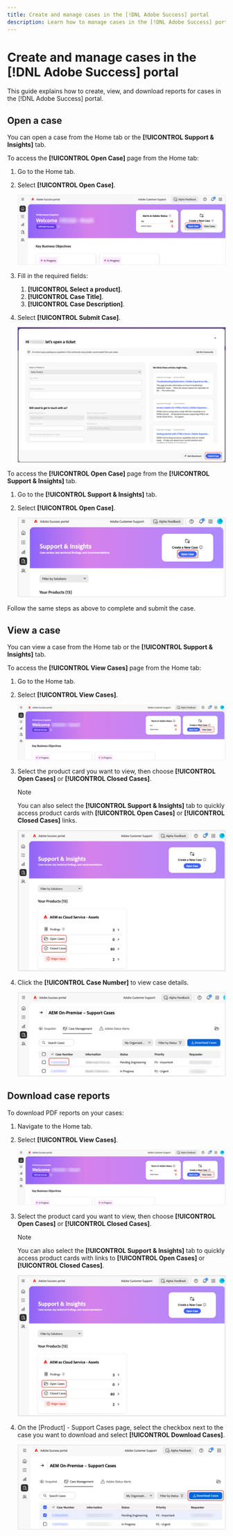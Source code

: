 ```yaml
---
title: Create and manage cases in the [!DNL Adobe Success] portal
description: Learn how to manage cases in the [!DNL Adobe Success] portal.
---
```

# Create and manage cases in the [!DNL Adobe Success] portal

This guide explains how to create, view, and download reports for cases in the [!DNL Adobe Success] portal. 

## Open a case

You can open a case from the Home tab or the **[!UICONTROL Support & Insights]** tab.

To access the **[!UICONTROL Open Case]** page from the Home tab:

1. Go to the Home tab.
1. Select **[!UICONTROL Open Case]**. 


   ![adobe-success-portal-home-page-open-case](../../assets/adobe-success-portal-home-page-open-case.png)



1. Fill in the required fields:
   1. **[!UICONTROL Select a product]**.
   1. **[!UICONTROL Case Title]**.
   1. **[!UICONTROL Case Description]**.
1. Select **[!UICONTROL Submit Case]**.



   ![adobe-success-portal-submit-case](../../assets/adobe-success-portal-submit-case.png)




To access the **[!UICONTROL Open Case]** page from the **[!UICONTROL Support & Insights]** tab.

1. Go to the **[!UICONTROL Support & Insights]** tab.
1. Select **[!UICONTROL Open Case]**.



   ![adobe-success-portal-support-insights-open-case](../../assets/adobe-success-portal-support-insights-open-case.png)



Follow the same steps as above to complete and submit the case.

## View a case

You can view a case from the Home tab or the **[!UICONTROL Support & Insights]** tab. 

To access the **[!UICONTROL View Cases]** page from the Home tab: 

1. Go to the Home tab. 
1. Select **[!UICONTROL View Cases]**.



   ![adobe-success-portal-view-cases](../../assets/adobe-success-portal-view-cases.png)



1. Select the product card you want to view, then choose **[!UICONTROL Open Cases]** or **[!UICONTROL Closed Cases]**.

   >[!NOTE]
   >
   >You can also select the **[!UICONTROL Support & Insights]** tab to quickly access product cards with **[!UICONTROL Open Cases]** or **[!UICONTROL Closed Cases]** links.



   ![adobe-success-portal-open-case-closed-case](../../assets/adobe-success-portal-open-case-closed-case.png)



1. Click the **[!UICONTROL Case Number]** to view case details.  



   ![adobe-success-portal-case-number](../../assets/adobe-success-portal-case-number.png)



## Download case reports

To download PDF reports on your cases: 

1. Navigate to the Home tab.
1. Select **[!UICONTROL View Cases]**.


   ![adobe-success-portal-view-cases](../../assets/adobe-success-portal-view-cases.png)


1. Select the product card you want to view, then choose **[!UICONTROL Open Cases]** or **[!UICONTROL Closed Cases]**. 

   >[!NOTE]
   >
   >You can also select the **[!UICONTROL Support & Insights]** tab to quickly access product cards with links to **[!UICONTROL Open Cases]** or **[!UICONTROL Closed Cases]**.

   ![adobe-success-portal-open-case-closed-case](../../assets/adobe-success-portal-open-case-closed-case.png)

1. On the [Product] - Support Cases page, select the checkbox next to the case you want to download and select **[!UICONTROL Download Cases]**.

   ![adobe-success-portal-download-cases](../../assets/adobe-success-portal-download-cases.png)
